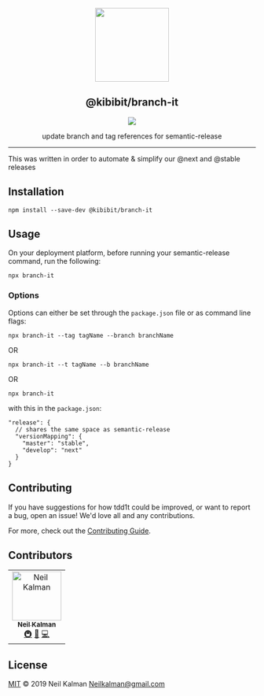 <p align="center">
  <a href="https://github.com/Kibibit/bramch-it" target="blank"><img src="https://cdn0.iconfinder.com/data/icons/octicons/1024/git-branch-512.png" width="150" ></a>
  <h2 align="center">
    @kibibit/branch-it
  </h2>
</p>
<p align="center">
  <a href="https://salt.bountysource.com/teams/kibibit"><img src="https://img.shields.io/endpoint.svg?url=https://monthly-salt.now.sh/kibibit&style=flat-square"></a>
</p>
<p align="center">
  update branch and tag references for semantic-release
</p>
<hr>

This was written in order to automate & simplify our @next and @stable releases

## Installation

```
npm install --save-dev @kibibit/branch-it
```

## Usage

On your deployment platform, before running your semantic-release command, run the following:

```
npx branch-it
```

### Options

Options can either be set through the `package.json` file or as command line flags:

```
npx branch-it --tag tagName --branch branchName
```
OR
```
npx branch-it --t tagName --b branchName
```
OR
```
npx branch-it
```

with this in the `package.json`:
```
"release": {
  // shares the same space as semantic-release
  "versionMapping": {
    "master": "stable",
    "develop": "next"
  }
}
```

## Contributing

If you have suggestions for how tdd1t could be improved, or want to report a bug, open an issue! We'd love all and any contributions.

For more, check out the [Contributing Guide](CONTRIBUTING.md).

## Contributors

<!-- ALL-CONTRIBUTORS-LIST:START - Do not remove or modify this section -->
<!-- prettier-ignore -->
<table><tr><td align="center"><a href="https://github.com/Thatkookooguy"><img src="https://avatars0.githubusercontent.com/u/10427304?s=460&v=4" width="100px;" alt="Neil Kalman"/><br /><sub><b>Neil Kalman</b></sub></a><br /><a href="#infra-Thatkookooguy" title="Infrastructure (Hosting, Build-Tools, etc)">🚇</a> <a href="#design-Thatkookooguy" title="Design">🎨</a> <a href="https://github.com/kibibit/branch-it/commits?author=Thatkookooguy" title="Code">💻</a></td></tr></table>

<!-- ALL-CONTRIBUTORS-LIST:END -->

## License

[MIT](LICENSE) © 2019 Neil Kalman <Neilkalman@gmail.com>
